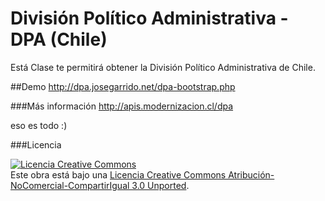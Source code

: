 División Político Administrativa - DPA (Chile)
==============================================

Está Clase te permitirá obtener la División Político Administrativa de Chile.

##Demo
http://dpa.josegarrido.net/dpa-bootstrap.php

###Más información
http://apis.modernizacion.cl/dpa

eso es todo :)

###Licencia

<a rel="license" href="http://creativecommons.org/licenses/by-nc-sa/3.0/deed.es_CL"><img alt="Licencia Creative Commons" style="border-width:0" src="http://i.creativecommons.org/l/by-nc-sa/3.0/88x31.png" /></a><br />Este obra está bajo una <a rel="license" href="http://creativecommons.org/licenses/by-nc-sa/3.0/deed.es_CL">Licencia Creative Commons Atribución-NoComercial-CompartirIgual 3.0 Unported</a>.
